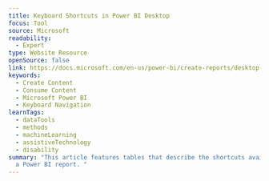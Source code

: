 ```yaml
---
title: Keyboard Shortcuts in Power BI Desktop
focus: Tool
source: Microsoft
readability:
  - Expert
type: Website Resource
openSource: false
link: https://docs.microsoft.com/en-us/power-bi/create-reports/desktop-accessibility-keyboard-shortcuts
keywords:
  - Create Content
  - Consume Content
  - Microsoft Power BI
  - Keyboard Navigation
learnTags:
  - dataTools
  - methods
  - machineLearning
  - assistiveTechnology
  - disability
summary: "This article features tables that describe the shortcuts available in
  a Power BI report. "
---
```

